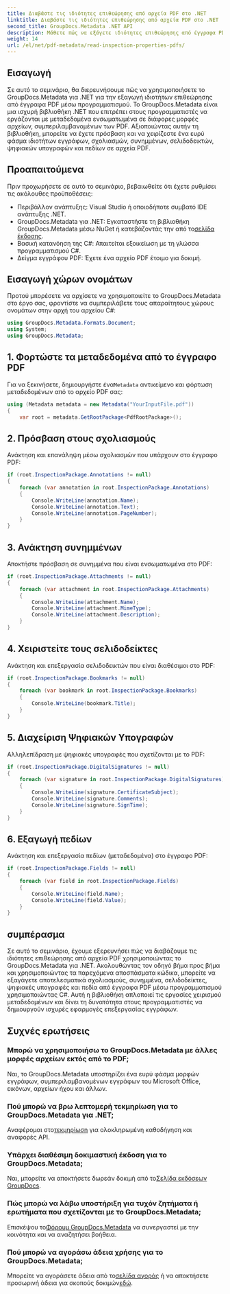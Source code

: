 ```yaml
---
title: Διαβάστε τις ιδιότητες επιθεώρησης από αρχεία PDF στο .NET
linktitle: Διαβάστε τις ιδιότητες επιθεώρησης από αρχεία PDF στο .NET
second_title: GroupDocs.Metadata .NET API
description: Μάθετε πώς να εξάγετε ιδιότητες επιθεώρησης από έγγραφα PDF χρησιμοποιώντας το GroupDocs.Metadata για .NET. Εξερευνήστε σχολιασμούς, συνημμένα και πολλά άλλα.
weight: 14
url: /el/net/pdf-metadata/read-inspection-properties-pdfs/
---
```

## Εισαγωγή
Σε αυτό το σεμινάριο, θα διερευνήσουμε πώς να χρησιμοποιήσετε το GroupDocs.Metadata για .NET για την εξαγωγή ιδιοτήτων επιθεώρησης από έγγραφα PDF μέσω προγραμματισμού. Το GroupDocs.Metadata είναι μια ισχυρή βιβλιοθήκη .NET που επιτρέπει στους προγραμματιστές να εργάζονται με μεταδεδομένα ενσωματωμένα σε διάφορες μορφές αρχείων, συμπεριλαμβανομένων των PDF. Αξιοποιώντας αυτήν τη βιβλιοθήκη, μπορείτε να έχετε πρόσβαση και να χειρίζεστε ένα ευρύ φάσμα ιδιοτήτων εγγράφων, σχολιασμών, συνημμένων, σελιδοδεικτών, ψηφιακών υπογραφών και πεδίων σε αρχεία PDF.
## Προαπαιτούμενα
Πριν προχωρήσετε σε αυτό το σεμινάριο, βεβαιωθείτε ότι έχετε ρυθμίσει τις ακόλουθες προϋποθέσεις:
- Περιβάλλον ανάπτυξης: Visual Studio ή οποιοδήποτε συμβατό IDE ανάπτυξης .NET.
-  GroupDocs.Metadata για .NET: Εγκαταστήστε τη βιβλιοθήκη GroupDocs.Metadata μέσω NuGet ή κατεβάζοντάς την από το[σελίδα έκδοσης](https://releases.groupdocs.com/metadata/net/).
- Βασική κατανόηση της C#: Απαιτείται εξοικείωση με τη γλώσσα προγραμματισμού C#.
- Δείγμα εγγράφου PDF: Έχετε ένα αρχείο PDF έτοιμο για δοκιμή.

## Εισαγωγή χώρων ονομάτων
Προτού μπορέσετε να αρχίσετε να χρησιμοποιείτε το GroupDocs.Metadata στο έργο σας, φροντίστε να συμπεριλάβετε τους απαραίτητους χώρους ονομάτων στην αρχή του αρχείου C#:
```csharp
using GroupDocs.Metadata.Formats.Document;
using System;
using GroupDocs.Metadata;
```
## 1. Φορτώστε τα μεταδεδομένα από το έγγραφο PDF
 Για να ξεκινήσετε, δημιουργήστε ένα`Metadata` αντικείμενο και φόρτωση μεταδεδομένων από το αρχείο PDF σας:
```csharp
using (Metadata metadata = new Metadata("YourInputFile.pdf"))
{
    var root = metadata.GetRootPackage<PdfRootPackage>();
```
## 2. Πρόσβαση στους σχολιασμούς
Ανάκτηση και επανάληψη μέσω σχολιασμών που υπάρχουν στο έγγραφο PDF:
```csharp
if (root.InspectionPackage.Annotations != null)
{
    foreach (var annotation in root.InspectionPackage.Annotations)
    {
        Console.WriteLine(annotation.Name);
        Console.WriteLine(annotation.Text);
        Console.WriteLine(annotation.PageNumber);
    }
}
```
## 3. Ανάκτηση συνημμένων
Αποκτήστε πρόσβαση σε συνημμένα που είναι ενσωματωμένα στο PDF:
```csharp
if (root.InspectionPackage.Attachments != null)
{
    foreach (var attachment in root.InspectionPackage.Attachments)
    {
        Console.WriteLine(attachment.Name);
        Console.WriteLine(attachment.MimeType);
        Console.WriteLine(attachment.Description);
    }
}
```
## 4. Χειριστείτε τους σελιδοδείκτες
Ανάκτηση και επεξεργασία σελιδοδεικτών που είναι διαθέσιμοι στο PDF:
```csharp
if (root.InspectionPackage.Bookmarks != null)
{
    foreach (var bookmark in root.InspectionPackage.Bookmarks)
    {
        Console.WriteLine(bookmark.Title);
    }
}
```
## 5. Διαχείριση Ψηφιακών Υπογραφών
Αλληλεπίδραση με ψηφιακές υπογραφές που σχετίζονται με το PDF:
```csharp
if (root.InspectionPackage.DigitalSignatures != null)
{
    foreach (var signature in root.InspectionPackage.DigitalSignatures)
    {
        Console.WriteLine(signature.CertificateSubject);
        Console.WriteLine(signature.Comments);
        Console.WriteLine(signature.SignTime);
    }
}
```
## 6. Εξαγωγή πεδίων
Ανάκτηση και επεξεργασία πεδίων (μεταδεδομένα) στο έγγραφο PDF:
```csharp
if (root.InspectionPackage.Fields != null)
{
    foreach (var field in root.InspectionPackage.Fields)
    {
        Console.WriteLine(field.Name);
        Console.WriteLine(field.Value);
    }
}
```

## συμπέρασμα
Σε αυτό το σεμινάριο, έχουμε εξερευνήσει πώς να διαβάζουμε τις ιδιότητες επιθεώρησης από αρχεία PDF χρησιμοποιώντας το GroupDocs.Metadata για .NET. Ακολουθώντας τον οδηγό βήμα προς βήμα και χρησιμοποιώντας τα παρεχόμενα αποσπάσματα κώδικα, μπορείτε να εξαγάγετε αποτελεσματικά σχολιασμούς, συνημμένα, σελιδοδείκτες, ψηφιακές υπογραφές και πεδία από έγγραφα PDF μέσω προγραμματισμού χρησιμοποιώντας C#. Αυτή η βιβλιοθήκη απλοποιεί τις εργασίες χειρισμού μεταδεδομένων και δίνει τη δυνατότητα στους προγραμματιστές να δημιουργούν ισχυρές εφαρμογές επεξεργασίας εγγράφων.

## Συχνές ερωτήσεις
### Μπορώ να χρησιμοποιήσω το GroupDocs.Metadata με άλλες μορφές αρχείων εκτός από το PDF;
Ναι, το GroupDocs.Metadata υποστηρίζει ένα ευρύ φάσμα μορφών εγγράφων, συμπεριλαμβανομένων εγγράφων του Microsoft Office, εικόνων, αρχείων ήχου και άλλων.
### Πού μπορώ να βρω λεπτομερή τεκμηρίωση για το GroupDocs.Metadata για .NET;
 Αναφέρομαι στο[τεκμηρίωση](https://tutorials.groupdocs.com/metadata/net/) για ολοκληρωμένη καθοδήγηση και αναφορές API.
### Υπάρχει διαθέσιμη δοκιμαστική έκδοση για το GroupDocs.Metadata;
 Ναι, μπορείτε να αποκτήσετε δωρεάν δοκιμή από το[Σελίδα εκδόσεων GroupDocs](https://releases.groupdocs.com/).
### Πώς μπορώ να λάβω υποστήριξη για τυχόν ζητήματα ή ερωτήματα που σχετίζονται με το GroupDocs.Metadata;
 Επισκέψου το[Φόρουμ GroupDocs.Metadata](https://forum.groupdocs.com/c/metadata/14) να συνεργαστεί με την κοινότητα και να αναζητήσει βοήθεια.
### Πού μπορώ να αγοράσω άδεια χρήσης για το GroupDocs.Metadata;
Μπορείτε να αγοράσετε άδεια από το[σελίδα αγοράς](https://purchase.groupdocs.com/buy) ή να αποκτήσετε προσωρινή άδεια για σκοπούς δοκιμών[εδώ](https://purchase.groupdocs.com/temporary-license/).